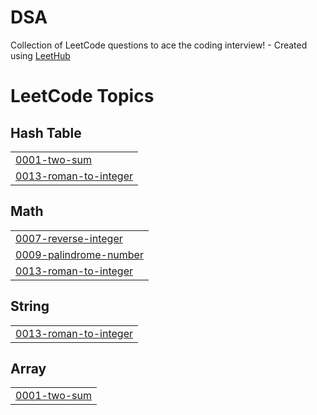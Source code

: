 # DSA
Collection of LeetCode questions to ace the coding interview! - Created using [LeetHub](https://github.com/QasimWani/LeetHub)

<!---LeetCode Topics Start-->
# LeetCode Topics
## Hash Table
|  |
| ------- |
| [0001-two-sum](https://github.com/Maheshh-S/DSA/tree/master/0001-two-sum) |
| [0013-roman-to-integer](https://github.com/Maheshh-S/DSA/tree/master/0013-roman-to-integer) |
## Math
|  |
| ------- |
| [0007-reverse-integer](https://github.com/Maheshh-S/DSA/tree/master/0007-reverse-integer) |
| [0009-palindrome-number](https://github.com/Maheshh-S/DSA/tree/master/0009-palindrome-number) |
| [0013-roman-to-integer](https://github.com/Maheshh-S/DSA/tree/master/0013-roman-to-integer) |
## String
|  |
| ------- |
| [0013-roman-to-integer](https://github.com/Maheshh-S/DSA/tree/master/0013-roman-to-integer) |
## Array
|  |
| ------- |
| [0001-two-sum](https://github.com/Maheshh-S/DSA/tree/master/0001-two-sum) |
<!---LeetCode Topics End-->